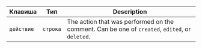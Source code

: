 | Клавиша    | Тип      | Description                                                                                    |
| ---------- | -------- | ---------------------------------------------------------------------------------------------- |
| `действие` | `строка` | The action that was performed on the comment. Can be one of `created`, `edited`, or `deleted`. |